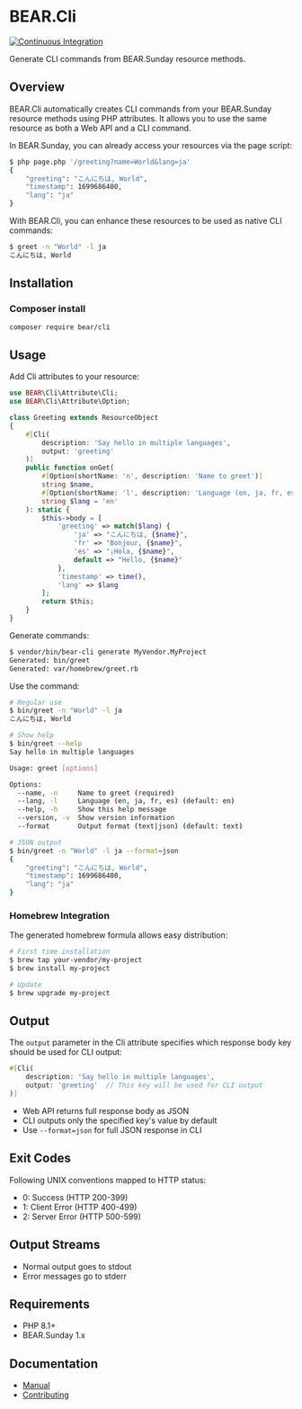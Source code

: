 # BEAR.Cli

[![Continuous Integration](https://github.com/bearsunday/BEAR.Cli/workflows/Continuous%20Integration/badge.svg)](https://github.com/bearsunday/BEAR.Cli/actions)

Generate CLI commands from BEAR.Sunday resource methods.

## Overview

BEAR.Cli automatically creates CLI commands from your BEAR.Sunday resource methods using PHP attributes. It allows you to use the same resource as both a Web API and a CLI command.

In BEAR.Sunday, you can already access your resources via the page script:
```bash
$ php page.php '/greeting?name=World&lang=ja'
{
    "greeting": "こんにちは, World",
    "timestamp": 1699686400,
    "lang": "ja"
}
```

With BEAR.Cli, you can enhance these resources to be used as native CLI commands:
```bash
$ greet -n "World" -l ja
こんにちは, World
```

## Installation

### Composer install

    composer require bear/cli

## Usage

Add Cli attributes to your resource:

```php
use BEAR\Cli\Attribute\Cli;
use BEAR\Cli\Attribute\Option;

class Greeting extends ResourceObject
{
    #[Cli(
        description: 'Say hello in multiple languages',
        output: 'greeting'
    )]
    public function onGet(
        #[Option(shortName: 'n', description: 'Name to greet')]
        string $name,
        #[Option(shortName: 'l', description: 'Language (en, ja, fr, es)')]
        string $lang = 'en'
    ): static {
        $this->body = [
            'greeting' => match($lang) {
                'ja' => "こんにちは, {$name}",
                'fr' => "Bonjour, {$name}",
                'es' => "¡Hola, {$name}",
                default => "Hello, {$name}"
            },
            'timestamp' => time(),
            'lang' => $lang
        ];
        return $this;
    }
}
```

Generate commands:
```bash
$ vendor/bin/bear-cli generate MyVendor.MyProject
Generated: bin/greet
Generated: var/homebrew/greet.rb
```

Use the command:
```bash
# Regular use
$ bin/greet -n "World" -l ja
こんにちは, World

# Show help
$ bin/greet --help
Say hello in multiple languages

Usage: greet [options]

Options:
  --name, -n     Name to greet (required)
  --lang, -l     Language (en, ja, fr, es) (default: en)
  --help, -h     Show this help message
  --version, -v  Show version information
  --format       Output format (text|json) (default: text)

# JSON output
$ bin/greet -n "World" -l ja --format=json
{
    "greeting": "こんにちは, World",
    "timestamp": 1699686400,
    "lang": "ja"
}
```

### Homebrew Integration

The generated homebrew formula allows easy distribution:

```bash
# First time installation
$ brew tap your-vendor/my-project
$ brew install my-project

# Update
$ brew upgrade my-project
```

## Output

The `output` parameter in the Cli attribute specifies which response body key should be used for CLI output:

```php
#[Cli(
    description: 'Say hello in multiple languages',
    output: 'greeting'  // This key will be used for CLI output
)]
```

- Web API returns full response body as JSON
- CLI outputs only the specified key's value by default
- Use `--format=json` for full JSON response in CLI

## Exit Codes

Following UNIX conventions mapped to HTTP status:
- 0: Success (HTTP 200-399)
- 1: Client Error (HTTP 400-499)
- 2: Server Error (HTTP 500-599)

## Output Streams

- Normal output goes to stdout
- Error messages go to stderr

## Requirements

- PHP 8.1+
- BEAR.Sunday 1.x

## Documentation

- [Manual](docs/manual.md)
- [Contributing](docs/contributing.md)
